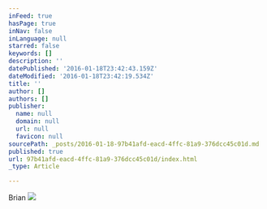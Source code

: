 ```yaml
---
inFeed: true
hasPage: true
inNav: false
inLanguage: null
starred: false
keywords: []
description: ''
datePublished: '2016-01-18T23:42:43.159Z'
dateModified: '2016-01-18T23:42:19.534Z'
title: ''
author: []
authors: []
publisher:
  name: null
  domain: null
  url: null
  favicon: null
sourcePath: _posts/2016-01-18-97b41afd-eacd-4ffc-81a9-376dcc45c01d.md
published: true
url: 97b41afd-eacd-4ffc-81a9-376dcc45c01d/index.html
_type: Article

---
```

Brian
![](https://the-grid-user-content.s3-us-west-2.amazonaws.com/34f70bc9-92a4-44d2-b79e-692a3769a19e.jpg)